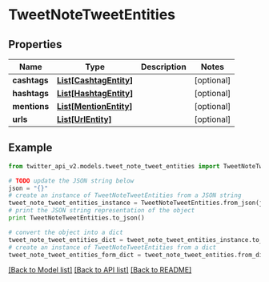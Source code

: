 # TweetNoteTweetEntities


## Properties
Name | Type | Description | Notes
------------ | ------------- | ------------- | -------------
**cashtags** | [**List[CashtagEntity]**](CashtagEntity.md) |  | [optional] 
**hashtags** | [**List[HashtagEntity]**](HashtagEntity.md) |  | [optional] 
**mentions** | [**List[MentionEntity]**](MentionEntity.md) |  | [optional] 
**urls** | [**List[UrlEntity]**](UrlEntity.md) |  | [optional] 

## Example

```python
from twitter_api_v2.models.tweet_note_tweet_entities import TweetNoteTweetEntities

# TODO update the JSON string below
json = "{}"
# create an instance of TweetNoteTweetEntities from a JSON string
tweet_note_tweet_entities_instance = TweetNoteTweetEntities.from_json(json)
# print the JSON string representation of the object
print TweetNoteTweetEntities.to_json()

# convert the object into a dict
tweet_note_tweet_entities_dict = tweet_note_tweet_entities_instance.to_dict()
# create an instance of TweetNoteTweetEntities from a dict
tweet_note_tweet_entities_form_dict = tweet_note_tweet_entities.from_dict(tweet_note_tweet_entities_dict)
```
[[Back to Model list]](../README.md#documentation-for-models) [[Back to API list]](../README.md#documentation-for-api-endpoints) [[Back to README]](../README.md)


